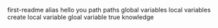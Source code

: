first-readme
alias
hello you
path
paths
global variables
local variables
create local variable
gloal variable
true knowledge
